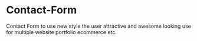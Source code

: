 # Contact-Form
Contact Form to use new style the user attractive and awesome looking use for multiple website portfolio ecommerce etc.
